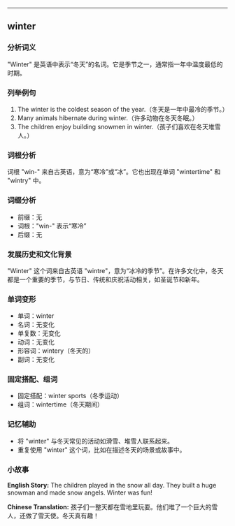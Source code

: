 
---------------
## winter
### 分析词义
"Winter" 是英语中表示“冬天”的名词。它是季节之一，通常指一年中温度最低的时期。

### 列举例句
1. The winter is the coldest season of the year.（冬天是一年中最冷的季节。）
2. Many animals hibernate during winter.（许多动物在冬天冬眠。）
3. The children enjoy building snowmen in winter.（孩子们喜欢在冬天堆雪人。）

### 词根分析
词根 "win-" 来自古英语，意为“寒冷”或“冰”。它也出现在单词 "wintertime" 和 "wintry" 中。

### 词缀分析
- 前缀：无
- 词根："win-" 表示“寒冷”
- 后缀：无

### 发展历史和文化背景
"Winter" 这个词来自古英语 "wintre"，意为“冰冷的季节”。在许多文化中，冬天都是一个重要的季节，与节日、传统和庆祝活动相关，如圣诞节和新年。

### 单词变形
- 单词：winter
- 名词：无变化
- 单复数：无变化
- 动词：无变化
- 形容词：wintery（冬天的）
- 副词：无变化

### 固定搭配、组词
- 固定搭配：winter sports（冬季运动）
- 组词：wintertime（冬天期间）

### 记忆辅助
- 将 "winter" 与冬天常见的活动如滑雪、堆雪人联系起来。
- 重复使用 "winter" 这个词，比如在描述冬天的场景或故事中。

### 小故事
**English Story:**
The children played in the snow all day. They built a huge snowman and made snow angels. Winter was fun!

**Chinese Translation:**
孩子们一整天都在雪地里玩耍。他们堆了一个巨大的雪人，还做了雪天使。冬天真有趣！

